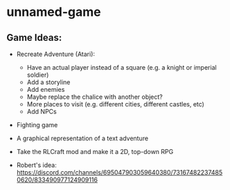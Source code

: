 # unnamed-game

## Game Ideas:

* Recreate Adventure (Atari):
  * Have an actual player instead of a square (e.g. a knight or imperial soldier)
  * Add a storyline
  * Add enemies
  * Maybe replace the chalice with another object?
  * More places to visit (e.g. different cities, different castles, etc)
  * Add NPCs
  
* Fighting game

* A graphical representation of a text adventure

* Take the RLCraft mod and make it a 2D, top-down RPG

* Robert's idea: https://discord.com/channels/695047903059640380/731674822374850620/833490977124909116
